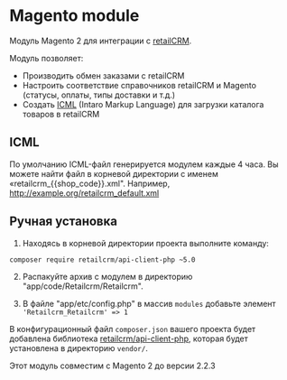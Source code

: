 Magento module
==============

Модуль Magento 2 для интеграции с [retailCRM](http://www.retailcrm.ru).

Модуль позволяет:

* Производить обмен заказами с retailCRM
* Настроить соответствие справочников retailCRM и Magento (статусы, оплаты, типы доставки и т.д.)
* Создать [ICML](http://www.retailcrm.ru/docs/Developers/ICML) (Intaro Markup Language) для загрузки каталога товаров в retailCRM

## ICML

По умолчанию ICML-файл генерируется модулем каждые 4 часа. Вы можете найти файл в корневой директории с именем «retailcrm_{{shop_code}}.xml". Например, http://example.org/retailcrm_default.xml

## Ручная установка

1) Находясь в корневой директории проекта выполните команду:

```bash
composer require retailcrm/api-client-php ~5.0
```

2) Распакуйте архив с модулем в директорию "app/code/Retailcrm/Retailcrm". 

3) В файле "app/etc/config.php" в массив `modules` добавьте элемент `'Retailcrm_Retailcrm' => 1`


В конфигурационный файл `composer.json` вашего проекта будет добавлена библиотека [retailcrm/api-client-php](https://github.com/retailcrm/api-client-php), которая будет установлена в директорию `vendor/`.

Этот модуль совместим с Magento 2 до версии 2.2.3
